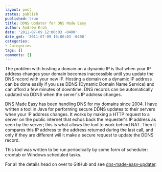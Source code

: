 ```yaml
---
layout: post
status: publish
published: true
title: DDNS Updater for DNS Made Easy
author: Andrew Kroh
date: '2011-07-09 12:00:03 -0400'
date_gmt: '2011-07-09 16:00:03 -0400'
categories:
- Categories
tags: []
comments: []
---
```

The problem with hosting a domain on a dynamic IP is that when your IP address changes your domain becomes inaccessible until you update the DNS record with your new IP. Hosting a domain on a dynamic IP address can be done easily if you use DDNS (Dynamic Domain Name Service) and can afford a few minutes of downtime. DNS records can be automatically updated via DDNS when the server's IP address changes.

DNS Made Easy has been handling DNS for my domains since 2004. I have written a tool in Java for performing secure DDNS updates to their servers when your IP address changes. It works by making a HTTP request to a server on the public internet that echos back the requester's IP address as seen by the server; this is what allows the tool to work behind NAT. Then it compares this IP address to the address returned during the last call, and only if they are different will it make a secure request to update the DDNS record.

This tool was written to be run periodically by some form of scheduler: crontab or Windows scheduled tasks.

For all the details head on over to GitHub and see [dns-made-easy-updater](https://github.com/andrewkroh/dns-made-easy-updater).

